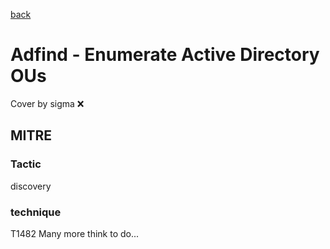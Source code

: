 [back](../index.md)
# Adfind - Enumerate Active Directory OUs
Cover by sigma :x: 
## MITRE
### Tactic
discovery
### technique
T1482
Many more think to do...